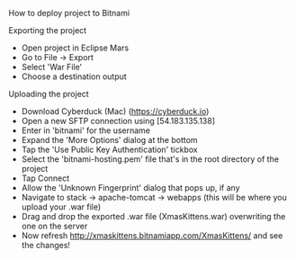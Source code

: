 How to deploy project to Bitnami

Exporting the project
- Open project in Eclipse Mars
- Go to File -> Export
- Select 'War File'
- Choose a destination output

Uploading the project
- Download Cyberduck (Mac) (https://cyberduck.io)
- Open a new SFTP connection using [54.183.135.138]
- Enter in 'bitnami' for the username
- Expand the 'More Options' dialog at the bottom
- Tap the 'Use Public Key Authentication' tickbox
- Select the 'bitnami-hosting.pem' file that's in the root directory of the project
- Tap Connect
- Allow the 'Unknown Fingerprint' dialog that pops up, if any
- Navigate to stack -> apache-tomcat -> webapps (this will be where you upload your .war file)
- Drag and drop the exported .war file (XmasKittens.war) overwriting the one on the server
- Now refresh http://xmaskittens.bitnamiapp.com/XmasKittens/ and see the changes!

